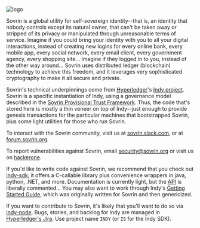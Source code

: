 ![logo](banner.png)

Sovrin is a global utility for self-sovereign identity--that is, an identity that nobody controls
except its natural owner, that can't be taken away or stripped of its privacy or manipulated
through unreasonable terms of service. Imagine if you could bring your identity with you to
all your digital interactions, instead of creating new logins for every online bank, every mobile
app, every social network, every email client, every government agency, every shopping site...
Imagine if they logged in to you, instead of the other way around... Sovrin uses distributed ledger
(blockchain) technology to achieve this freedom, and it leverages very sophisticated cryptography
to make it all secure and private.

Sovrin's technical underpinnings
come from [Hyperledger](https://hyperledger.org)'s [Indy project](https://github.com/hyperledger/indy-node).
Sovrin is a specific instantiation of Indy, using a governance model
described in the [Sovrin Provisional Trust Framework](http://bit.ly/svrn-ptrustfw).
Thus, the code that's stored here is mostly a thin veneer on top of Indy--just enough to provide
genesis transactions for the particular machines that bootstrapped Sovrin, plus some light
utilities for those who run Sovrin.

To interact with the Sovrin community, visit us at [sovrin.slack.com](https://sovrin.slack.com),
or at [forum.sovrin.org](https://forum.sovrin.org).

To report vulnerabilities against Sovrin, email security@sovrin.org or visit us on
[hackerone](https://hackerone.com/sovrin_foundation).

If you'd like to write code against Sovrin, we recommend that you check out
[indy-sdk](https://github.com/hyperledger/indy-sdk); it offers a C-callable library
plus convenience wrappers in java, python, .NET, and more. Documentation is currently
light, but the [API](https://github.com/hyperledger/indy-sdk/tree/master/libindy/src/api) is
liberally commented... You may also want to work through Indy's
[Getting Started Guide](https://github.com/hyperledger/indy-node/blob/stable/getting-started.md),
which was originally written for Sovrin and then genericized.

If you want to contribute to
Sovrin, it's likely that you'll want to do so via [indy-node](https://github.com/hyperledger/indy-node).
Bugs, stories, and backlog for Indy are managed in
[Hyperledger's Jira](https://jira.hyperledger.org/projects/INDY).
Use project name `INDY` (or `IS` for the Indy SDK).
